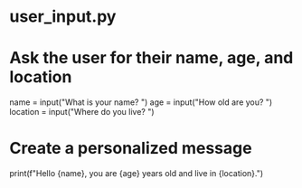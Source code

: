 # user_input.py

# Ask the user for their name, age, and location
name = input("What is your name? ")
age = input("How old are you? ")
location = input("Where do you live? ")

# Create a personalized message
print(f"Hello {name}, you are {age} years old and live in {location}.")
